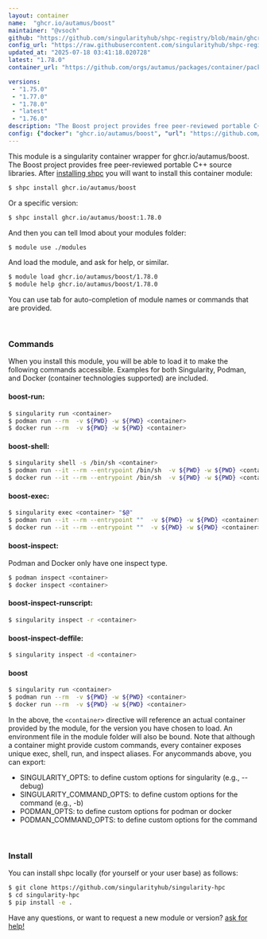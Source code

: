```yaml
---
layout: container
name:  "ghcr.io/autamus/boost"
maintainer: "@vsoch"
github: "https://github.com/singularityhub/shpc-registry/blob/main/ghcr.io/autamus/boost/container.yaml"
config_url: "https://raw.githubusercontent.com/singularityhub/shpc-registry/main/ghcr.io/autamus/boost/container.yaml"
updated_at: "2025-07-18 03:41:18.020728"
latest: "1.78.0"
container_url: "https://github.com/orgs/autamus/packages/container/package/boost"

versions:
 - "1.75.0"
 - "1.77.0"
 - "1.78.0"
 - "latest"
 - "1.76.0"
description: "The Boost project provides free peer-reviewed portable C++ source libraries."
config: {"docker": "ghcr.io/autamus/boost", "url": "https://github.com/orgs/autamus/packages/container/package/boost", "maintainer": "@vsoch", "description": "The Boost project provides free peer-reviewed portable C++ source libraries.", "latest": {"1.78.0": "sha256:14823770b03cd5289b491afdfc3fb9f64e3730f41abf770bc6055a4232b4081b"}, "tags": {"1.75.0": "sha256:a6d7914225fde46cdab70d01619de67a0162a9a3c7a2361563aff66dbd05c1e2", "1.77.0": "sha256:70ab543402b4f24532639460dd6db289762b0f48c847fbde9cbf148d2aeafd2e", "1.78.0": "sha256:14823770b03cd5289b491afdfc3fb9f64e3730f41abf770bc6055a4232b4081b", "latest": "sha256:14823770b03cd5289b491afdfc3fb9f64e3730f41abf770bc6055a4232b4081b", "1.76.0": "sha256:655fb10e42f73a9ed8ef67e9c2aa53ead1864800bf4488e864709113529c1f5f"}}
---
```


This module is a singularity container wrapper for ghcr.io/autamus/boost.
The Boost project provides free peer-reviewed portable C++ source libraries.
After [installing shpc](#install) you will want to install this container module:


```bash
$ shpc install ghcr.io/autamus/boost
```

Or a specific version:

```bash
$ shpc install ghcr.io/autamus/boost:1.78.0
```

And then you can tell lmod about your modules folder:

```bash
$ module use ./modules
```

And load the module, and ask for help, or similar.

```bash
$ module load ghcr.io/autamus/boost/1.78.0
$ module help ghcr.io/autamus/boost/1.78.0
```

You can use tab for auto-completion of module names or commands that are provided.

<br>

### Commands

When you install this module, you will be able to load it to make the following commands accessible.
Examples for both Singularity, Podman, and Docker (container technologies supported) are included.

#### boost-run:

```bash
$ singularity run <container>
$ podman run --rm  -v ${PWD} -w ${PWD} <container>
$ docker run --rm  -v ${PWD} -w ${PWD} <container>
```

#### boost-shell:

```bash
$ singularity shell -s /bin/sh <container>
$ podman run --it --rm --entrypoint /bin/sh  -v ${PWD} -w ${PWD} <container>
$ docker run --it --rm --entrypoint /bin/sh  -v ${PWD} -w ${PWD} <container>
```

#### boost-exec:

```bash
$ singularity exec <container> "$@"
$ podman run --it --rm --entrypoint ""  -v ${PWD} -w ${PWD} <container> "$@"
$ docker run --it --rm --entrypoint ""  -v ${PWD} -w ${PWD} <container> "$@"
```

#### boost-inspect:

Podman and Docker only have one inspect type.

```bash
$ podman inspect <container>
$ docker inspect <container>
```

#### boost-inspect-runscript:

```bash
$ singularity inspect -r <container>
```

#### boost-inspect-deffile:

```bash
$ singularity inspect -d <container>
```



#### boost

```bash
$ singularity run <container>
$ podman run --rm  -v ${PWD} -w ${PWD} <container>
$ docker run --rm  -v ${PWD} -w ${PWD} <container>
```


In the above, the `<container>` directive will reference an actual container provided
by the module, for the version you have chosen to load. An environment file in the
module folder will also be bound. Note that although a container
might provide custom commands, every container exposes unique exec, shell, run, and
inspect aliases. For anycommands above, you can export:

 - SINGULARITY_OPTS: to define custom options for singularity (e.g., --debug)
 - SINGULARITY_COMMAND_OPTS: to define custom options for the command (e.g., -b)
 - PODMAN_OPTS: to define custom options for podman or docker
 - PODMAN_COMMAND_OPTS: to define custom options for the command

<br>

### Install

You can install shpc locally (for yourself or your user base) as follows:

```bash
$ git clone https://github.com/singularityhub/singularity-hpc
$ cd singularity-hpc
$ pip install -e .
```

Have any questions, or want to request a new module or version? [ask for help!](https://github.com/singularityhub/singularity-hpc/issues)